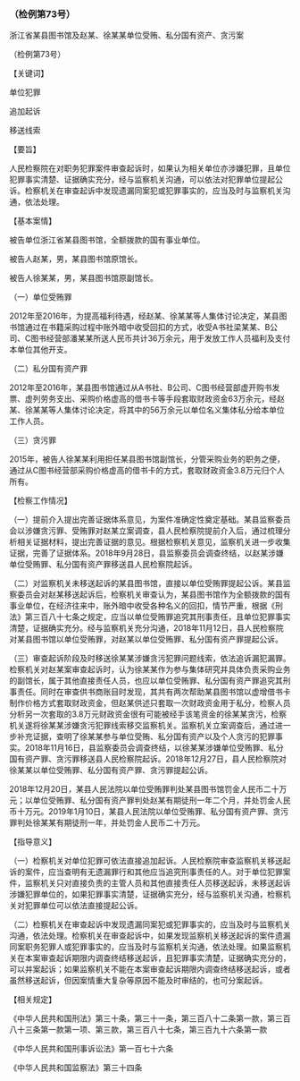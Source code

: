 ### （检例第73号）
浙江省某县图书馆及赵某、徐某某单位受贿、私分国有资产、贪污案

（检例第73号）

【关键词】

单位犯罪

追加起诉

移送线索

【要旨】

人民检察院在对职务犯罪案件审查起诉时，如果认为相关单位亦涉嫌犯罪，且单位犯罪事实清楚、证据确实充分，经与监察机关沟通，可以依法对犯罪单位提起公诉。检察机关在审查起诉中发现遗漏同案犯或犯罪事实的，应当及时与监察机关沟通，依法处理。

【基本案情】

被告单位浙江省某县图书馆，全额拨款的国有事业单位。

被告人赵某，男，某县图书馆原馆长。

被告人徐某某，男，某县图书馆原副馆长。

（一）单位受贿罪

2012年至2016年，为提高福利待遇，经赵某、徐某某等人集体讨论决定，某县图书馆通过在书籍采购过程中账外暗中收受回扣的方式，收受A书社梁某某、B公司、C图书经营部潘某某所送人民币共计36万余元，用于发放工作人员福利及支付本单位其他开支。

（二）私分国有资产罪

2012年至2016年，某县图书馆通过从A书社、B公司、C图书经营部虚开购书发票、虚列劳务支出、采购价格虚高的借书卡等手段套取财政资金63万余元，经赵某、徐某某等人集体讨论决定，将其中的56万余元以单位名义集体私分给本单位工作人员。

（三）贪污罪

2015年，被告人徐某某利用担任某县图书馆副馆长，分管采购业务的职务之便，通过从C图书经营部采购价格虚高的借书卡的方式，套取财政资金3.8万元归个人所有。

【检察工作情况】

（一）提前介入提出完善证据体系意见，为案件准确定性奠定基础。某县监察委员会以涉嫌贪污罪、受贿罪对赵某立案调查，县人民检察院提前介入后，通过梳理分析相关证据材料，提出完善证据的意见。根据检察机关意见，监察机关进一步收集证据，完善了证据体系。2018年9月28日，县监察委员会调查终结，以赵某涉嫌单位受贿罪、私分国有资产罪移送县人民检察院起诉。

（二）对监察机关未移送起诉的某县图书馆，直接以单位受贿罪提起公诉。某县监察委员会对赵某移送起诉后，检察机关审查认为，某县图书馆作为全额拨款的国有事业单位，在经济往来中，账外暗中收受各种名义的回扣，情节严重，根据《刑法》第三百八十七条之规定，应当以单位受贿罪追究其刑事责任，且单位犯罪事实清楚，证据确实充分。经与监察机关充分沟通，2018年11月12日，县人民检察院对某县图书馆以单位受贿罪，对赵某以单位受贿罪、私分国有资产罪提起公诉。

（三）审查起诉阶段及时移送徐某某涉嫌贪污犯罪问题线索，依法追诉漏犯漏罪。检察机关对赵某案审查起诉时，认为徐某某作为参与集体研究并具体负责采购业务的副馆长，属于其他直接责任人员，也应以单位受贿罪、私分国有资产罪追究其刑事责任。同时在审查供书商账目时发现，其共有两次帮助某县图书馆以虚增借书卡制作价格方式套取财政资金，但赵某供述只套取一次财政资金用于私分，检察人员分析另一次套取的3.8万元财政资金很有可能被经手该笔资金的徐某某贪污，检察机关遂将徐某某涉嫌贪污犯罪线索移交监察机关。监察机关立案调查后，通过进一步补充证据，查明了徐某某参与单位受贿、私分国有资产以及个人贪污的犯罪事实。2018年11月16日，县监察委员会调查终结，以徐某某涉嫌单位受贿罪、私分国有资产罪、贪污罪移送县人民检察院起诉。2018年12月27日，县人民检察院对徐某某以单位受贿罪、私分国有资产罪、贪污罪提起公诉。

2018年12月20日，某县人民法院以单位受贿罪判处某县图书馆罚金人民币二十万元；以单位受贿罪、私分国有资产罪判处赵某有期徒刑一年二个月，并处罚金人民币十万元。2019年1月10日，某县人民法院以单位受贿罪、私分国有资产罪、贪污罪判处徐某某有期徒刑一年，并处罚金人民币二十万元。

【指导意义】

（一）检察机关对单位犯罪可依法直接追加起诉。人民检察院审查监察机关移送起诉的案件，应当查明有无遗漏罪行和其他应当追究刑事责任的人。对于单位犯罪案件，监察机关只对直接负责的主管人员和其他直接责任人员移送起诉，未移送起诉涉嫌犯罪单位的，如果犯罪事实清楚，证据确实充分，经与监察机关沟通，检察机关对犯罪单位可以依法直接提起公诉。

（二）检察机关在审查起诉中发现遗漏同案犯或犯罪事实的，应当及时与监察机关沟通，依法处理。检察机关在审查起诉中，如果发现监察机关移送起诉的案件遗漏同案职务犯罪人或犯罪事实的，应当及时与监察机关沟通，依法处理。如果监察机关在本案审查起诉期限内调查终结移送起诉，且犯罪事实清楚，证据确实充分的，可以并案起诉；如果监察机关不能在本案审查起诉期限内调查终结移送起诉，或者虽然移送起诉，但因案情重大复杂等原因不能及时审结的，也可分案起诉。

【相关规定】

《中华人民共和国刑法》第三十条，第三十一条，第三百八十二条第一款，第三百八十三条第一款第一项、第三款，第三百八十七条，第三百九十六条第一款

《中华人民共和国刑事诉讼法》第一百七十六条

《中华人民共和国监察法》第三十四条
